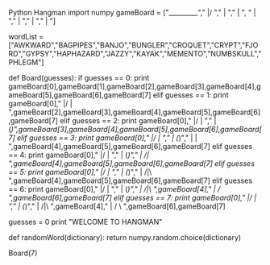 Python Hangman
import numpy
gameBoard = ["_________"," |/      "," |       "," |       ", " |       "," |       "," |       "," |       "]

wordList = ["AWKWARD","BAGPIPES","BANJO","BUNGLER","CROQUET","CRYPT","FJORD","GYPSY","HAPHAZARD","JAZZY","KAYAK","MEMENTO","NUMBSKULL","PHLEGM"]

def Board(guesses):
    if guesses == 0:
        print gameBoard[0],gameBoard[1],gameBoard[2],gameBoard[3],gameBoard[4],gameBoard[5],gameBoard[6],gameBoard[7]
    elif guesses == 1:
        print gameBoard[0]," |/   |  ",gameBoard[2],gameBoard[3],gameBoard[4],gameBoard[5],gameBoard[6],gameBoard[7]
    elif guesses == 2:
        print gameBoard[0]," |/   |  "," |   (_)",gameBoard[3],gameBoard[4],gameBoard[5],gameBoard[6],gameBoard[7]
    elif guesses == 3:
        print gameBoard[0]," |/   |  "," |   (_)"," |    |   ",gameBoard[4],gameBoard[5],gameBoard[6],gameBoard[7]
    elif guesses == 4:
        print gameBoard[0]," |/   |  "," |   (_)"," |   /|   ",gameBoard[4],gameBoard[5],gameBoard[6],gameBoard[7]
    elif guesses == 5:
        print gameBoard[0]," |/   |  "," |   (_)"," |   /|\ ",gameBoard[4],gameBoard[5],gameBoard[6],gameBoard[7]
    elif guesses == 6:
        print gameBoard[0]," |/   |  "," |   (_)"," |   /|\ ",gameBoard[4]," |   /     ",gameBoard[6],gameBoard[7]
    elif guesses == 7:
        print gameBoard[0]," |/   |  "," |   (_)"," |   /|\ ",gameBoard[4]," |   / \  ",gameBoard[6],gameBoard[7]

guesses = 0
print "WELCOME TO HANGMAN"

def randomWord(dictionary):
    return numpy.random.choice(dictionary)

Board(7)